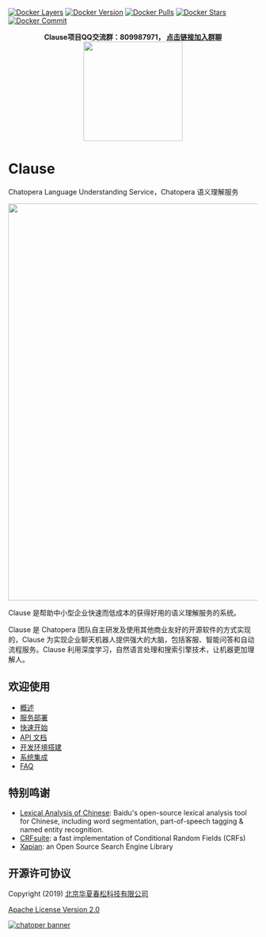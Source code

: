 [![Docker Layers](https://images.microbadger.com/badges/image/chatopera/clause:develop.svg)](https://microbadger.com/images/chatopera/clause:develop "Image layers") [![Docker Version](https://images.microbadger.com/badges/version/chatopera/clause:develop.svg)](https://microbadger.com/images/chatopera/clause:develop "Image version") [![Docker Pulls](https://img.shields.io/docker/pulls/chatopera/clause.svg)](https://hub.docker.com/r/chatopera/clause/) [![Docker Stars](https://img.shields.io/docker/stars/chatopera/clause.svg)](https://hub.docker.com/r/chatopera/clause/) [![Docker Commit](https://images.microbadger.com/badges/commit/chatopera/clause:develop.svg)](https://microbadger.com/images/chatopera/clause:develop "Image CommitID")

<p align="center">
  <b>Clause项目QQ交流群：809987971， <a href="https://jq.qq.com/?_wv=1027&k=5JpEvBZ" target="_blank">点击链接加入群聊</a></b><br>
  <img src="https://user-images.githubusercontent.com/3538629/64315364-6a095380-cfe4-11e9-8bf6-f15ce6e26e0a.png" width="200">
</p>

# Clause

Chatopera Language Understanding Service，Chatopera 语义理解服务

<p align="center">
  <a href="https://github.com/chatopera/clause" target="_blank">
      <img src="https://user-images.githubusercontent.com/3538629/64316956-e4d46d80-cfe8-11e9-8342-ec8a250074bf.png" width="800">
  </a>
</p>

Clause 是帮助中小型企业快速而低成本的获得好用的语义理解服务的系统。

Clause 是 Chatopera 团队自主研发及使用其他商业友好的开源软件的方式实现的，Clause 为实现企业聊天机器人提供强大的大脑，包括客服、智能问答和自动流程服务。Clause 利用深度学习，自然语言处理和搜索引擎技术，让机器更加理解人。

## 欢迎使用

- [概述](https://github.com/chatopera/clause/wiki/%E6%A6%82%E8%BF%B0)
- [服务部署](https://github.com/chatopera/clause/wiki/%E6%9C%8D%E5%8A%A1%E9%83%A8%E7%BD%B2)
- [快速开始](https://github.com/chatopera/clause/wiki/%E5%BF%AB%E9%80%9F%E5%BC%80%E5%A7%8B)
- [API 文档](https://chatopera.github.io/clause)
- [开发环境搭建](https://github.com/chatopera/clause/wiki/%E5%BC%80%E5%8F%91%E7%8E%AF%E5%A2%83%E6%90%AD%E5%BB%BA)
- [系统集成](https://github.com/chatopera/clause/wiki/%E7%B3%BB%E7%BB%9F%E9%9B%86%E6%88%90)
- [FAQ](https://github.com/chatopera/clause/wiki/FAQ)

## 特别鸣谢

- [Lexical Analysis of Chinese](https://github.com/baidu/lac): Baidu's open-source lexical analysis tool for Chinese, including word segmentation, part-of-speech tagging & named entity recognition.
- [CRFsuite](https://github.com/chokkan/crfsuite): a fast implementation of Conditional Random Fields (CRFs)
- [Xapian](https://xapian.org/): an Open Source Search Engine Library

## 开源许可协议

Copyright (2019) <a href="https://www.chatopera.com/" target="_blank">北京华夏春松科技有限公司</a>

[Apache License Version 2.0](https://github.com/chatopera/clause/blob/master/LICENSE)

[![chatoper banner][co-banner-image]][co-url]

[co-banner-image]: https://user-images.githubusercontent.com/3538629/42383104-da925942-8168-11e8-8195-868d5fcec170.png
[co-url]: https://www.chatopera.com
